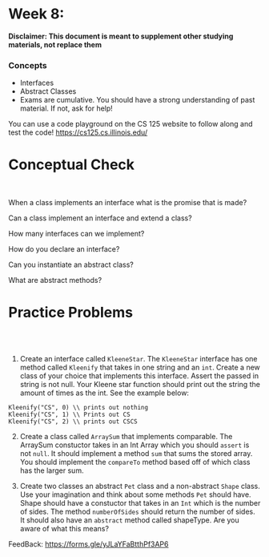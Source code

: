 # Week 8: <br> 
**Disclaimer: This document is meant to supplement other studying materials, not replace them**<br>

### Concepts
   * Interfaces
   * Abstract Classes
   * Exams are cumulative. You should have a strong understanding of past material. If not, ask for help!
   
   You can use a code playground on the CS 125 website to follow along and test the code! https://cs125.cs.illinois.edu/
   

# Conceptual Check
<br>


When a class implements an interface what is the promise that is made?<br>

Can a class implement an interface and extend a class?<br>

How many interfaces can we implement? <br>

How do you declare an interface? <br>

Can you instantiate an abstract class? <br>

What are abstract methods? <br>



# Practice Problems
<br></br>
1. Create an interface called ``KleeneStar``. The ``KleeneStar`` interface has one method called ``Kleenify`` that takes in one string and an ``int``. Create a new class of your choice that implements this interface. Assert the passed in string is not null. Your Kleene star function should print out the string the amount of times as the int. See the example below:
```
Kleenify("CS", 0) \\ prints out nothing
Kleenify("CS", 1) \\ Prints out CS
Kleenify("CS", 2) \\ prints out CSCS
```

2. Create a class called ``ArraySum`` that implements comparable. The ArraySum constuctor takes in an Int Array which you should ``assert`` is not ``null``. It should implement a method ``sum`` that sums the stored array. You should implement the ``compareTo`` method based off of which class has the larger sum. <br>



3. Create two classes an abstract ``Pet`` class and a non-abstract ``Shape`` class. Use your imagination and think about some methods ``Pet`` should have. Shape should have a constuctor that takes in an ``Int`` which is the number of sides. The method ``numberOfSides`` should return the number of sides. It should also have an ``abstract`` method called shapeType. Are you aware of what this means? <br>



FeedBack: https://forms.gle/yJLaYFaBtthPf3AP6 <br>






